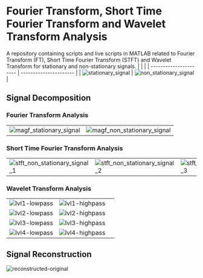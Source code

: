# Fourier Transform, Short Time Fourier Transform and Wavelet Transform Analysis
A repository containing scripts and live scripts in MATLAB related to Fourier Transform (FT), Short Time Fourier Transform (STFT) and Wavelet Transform for stationary and non-stationary signals.
|               |               |
| ---------------------- | ---------------------- |
| ![stationary_signal](https://github.com/gubbriaco/ft-stft-wavelet-analysis/assets/101352023/445fadbd-fd71-483a-96c6-59e57f786dff) | ![non_stationary_signal](https://github.com/gubbriaco/ft-stft-wavelet-analysis/assets/101352023/47437e63-9e10-4fd1-a5f1-2dca1064015c) |

## Signal Decomposition

### Fourier Transform Analysis
|               |               |
| ---------------------- | ---------------------- |
| ![magf_stationary_signal](https://github.com/gubbriaco/ft-stft-wavelet-analysis/assets/101352023/4d27ebf0-e68f-4cc7-93e5-228a1848f875) | ![magf_non_stationary_signal](https://github.com/gubbriaco/ft-stft-wavelet-analysis/assets/101352023/a3c5db79-b58a-4c21-bce7-83c532ce81bb) |

### Short Time Fourier Transform Analysis
|               |               |               |
| ---------------------- | ---------------------- | ---------------------- |
| ![stft_non_stationary_signal_1](https://github.com/gubbriaco/ft-stft-wavelet-analysis/assets/101352023/899f20c0-131c-4fe4-95aa-206d274f12ad) | ![stft_non_stationary_signal_2](https://github.com/gubbriaco/ft-stft-wavelet-analysis/assets/101352023/26d723b6-e5df-496c-8131-9338768add97) | ![stft_non_stationary_signal_3](https://github.com/gubbriaco/ft-stft-wavelet-analysis/assets/101352023/980add4a-ddb0-426d-bbc6-347452136b28) |

### Wavelet Transform Analysis
|             |             |             |
| ---------------------- | ---------------------- | ---------------------- |
| ![lvl1-lowpass](https://github.com/gubbriaco/ft-stft-wavelet-analysis/assets/101352023/88278ce3-51a0-4695-b36e-861077623106) | ![lvl1-highpass](https://github.com/gubbriaco/ft-stft-wavelet-analysis/assets/101352023/82e2b578-57a3-4c82-880c-43c454189bfb) |
| ![lvl2-lowpass](https://github.com/gubbriaco/ft-stft-wavelet-analysis/assets/101352023/da045f30-b575-4cab-84a3-a95050fe8de6) | ![lvl2-highpass](https://github.com/gubbriaco/ft-stft-wavelet-analysis/assets/101352023/040a076f-5a8c-4fb0-a13a-9d1dfa9f2cc1) |
| ![lvl3-lowpass](https://github.com/gubbriaco/ft-stft-wavelet-analysis/assets/101352023/021540ad-9093-4f93-96e9-07d1bb04749a) | ![lvl3-highpass](https://github.com/gubbriaco/ft-stft-wavelet-analysis/assets/101352023/82d459d4-d943-43e4-ac92-04c44efb05f0) |
| ![lvl4-lowpass](https://github.com/gubbriaco/ft-stft-wavelet-analysis/assets/101352023/e7ba8eb8-3b8d-4283-9eac-790edab3ae87) | ![lvl4-highpass](https://github.com/gubbriaco/ft-stft-wavelet-analysis/assets/101352023/1b08c3ae-1528-43cc-8947-9d50053d6856) |

## Signal Reconstruction
![reconstructed-original](https://github.com/gubbriaco/ft-stft-wavelet-analysis/assets/101352023/06ec4d31-2fdc-490f-9c7e-f375724ac7ce)



